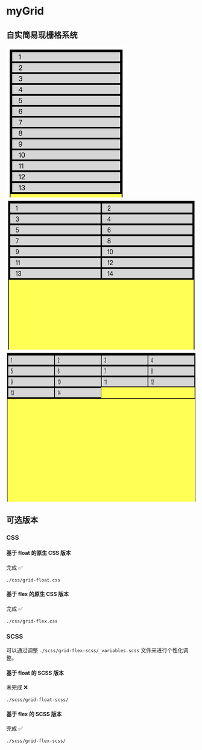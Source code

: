 # myGrid

## 自实简易现栅格系统

<img src="./img/1col-demo.png" alt="drawing" height="400"/>

<img src="./img/2col-demo.png" alt="drawing" height="400"/>

<img src="./img/4col-demo.png" alt="drawing" height="400"/>


## 可选版本

### CSS

#### 基于 float 的原生 CSS 版本

完成 ✅

`./css/grid-float.css`

#### 基于 flex 的原生 CSS 版本

完成 ✅

`./css/grid-flex.css`

### SCSS

可以通过调整 `./scss/grid-flex-scss/_variables.scss` 文件来进行个性化调整。

#### 基于 float 的 SCSS 版本

未完成 ❌

`./scss/grid-float-scss/`

#### 基于 flex 的 SCSS 版本

完成 ✅

`./scss/grid-flex-scss/`